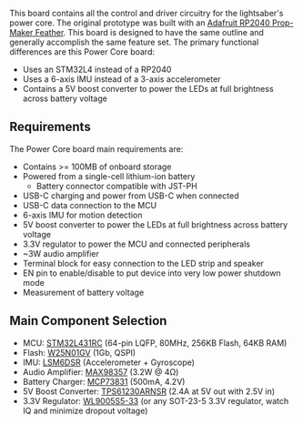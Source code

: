 This board contains all the control and driver circuitry for the lightsaber's power core. The original prototype was built with an [Adafruit RP2040 Prop-Maker Feather](https://learn.adafruit.com/adafruit-rp2040-prop-maker-feather/overview?gad_source=1&gbraid=0AAAAADx9JvSYvroxZ-rMhNv60DHCdfj1e&gclid=Cj0KCQjwgL-3BhDnARIsAL6KZ68s_8NPtJWohHZQhYD6guZvRnboexCSJRLxrmSgvO_vFlvhVqaqsGYaAtTnEALw_wcB). This board is designed to have the same outline and generally accomplish the same feature set. The primary functional differences are this Power Core board:

- Uses an STM32L4 instead of a RP2040
- Uses a 6-axis IMU instead of a 3-axis accelerometer
- Contains a 5V boost converter to power the LEDs at full brightness across battery voltage

## Requirements
The Power Core board main requirements are:

- Contains >= 100MB of onboard storage
- Powered from a single-cell lithium-ion battery
    - Battery connector compatible with JST-PH
- USB-C charging and power from USB-C when connected
- USB-C data connection to the MCU
- 6-axis IMU for motion detection
- 5V boost converter to power the LEDs at full brightness across battery voltage
- 3.3V regulator to power the MCU and connected peripherals
- ~3W audio amplifier
- Terminal block for easy connection to the LED strip and speaker
- EN pin to enable/disable to put device into very low power shutdown mode
- Measurement of battery voltage

## Main Component Selection
- MCU: [STM32L431RC](https://www.st.com/content/ccc/resource/technical/document/datasheet/group3/83/b3/60/f6/b1/cc/47/7e/DM00257211/files/DM00257211.pdf/jcr:content/translations/en.DM00257211.pdf) (64-pin LQFP, 80MHz, 256KB Flash, 64KB RAM)
- Flash: [W25N01GV](https://www.winbond.com/resource-files/w25n01gv%20revl%20050918%20unsecured.pdf) (1Gb, QSPI)
- IMU: [LSM6DSR](https://www.st.com/resource/en/datasheet/lsm6dsr.pdf) (Accelerometer + Gyroscope)
- Audio Amplifier: [MAX98357](https://www.analog.com/media/en/technical-documentation/data-sheets/max98357a-max98357b.pdf) (3.2W @ 4Ω)
- Battery Charger: [MCP73831](https://ww1.microchip.com/downloads/en/DeviceDoc/MCP73831-Family-Data-Sheet-DS20001984H.pdf) (500mA, 4.2V)
- 5V Boost Converter: [TPS61230ARNSR](https://www.ti.com/lit/ds/symlink/tps61230a.pdf?ts=1727034032758&ref_url=https%253A%252F%252Fwww.ti.com%252Fproduct%252FTPS61230A%252Fpart-details%252FTPS61230ARNSR) (2.4A at 5V out with 2.5V in)
- 3.3V Regulator: [WL9005S5-33](https://wmsc.lcsc.com/wmsc/upload/file/pdf/v2/lcsc/2302091109_WPMtek-Wei-Pan-Microelectronics-WL9005S3-18_C5357196.pdf) (or any SOT-23-5 3.3V regulator, watch IQ and minimize dropout voltage)